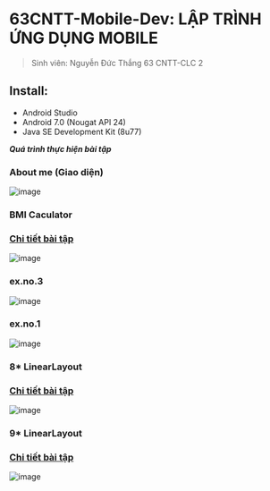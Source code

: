 # 63CNTT-Mobile-Dev: LẬP TRÌNH ỨNG DỤNG MOBILE
> Sinh viên: Nguyễn Đức Thắng 63 CNTT-CLC 2
 ## Install:
 - Android Studio
 - Android 7.0 (Nougat API 24)
 - Java SE Development Kit (8u77)

 ***Quá trình thực hiện bài tập***
 ### About me (Giao diện)
 ![image](https://cdn.discordapp.com/attachments/1023849047045447700/1154037864972177498/image.png)

 ### BMI Caculator
 ### [Chi tiết bài tập](https://github.com/Mrk4tsu/Mobile-Dev/tree/BMI-Caculator#bmi-caculator-giao-di%E1%BB%87n)
 ![image](https://cdn.discordapp.com/attachments/1023849047045447700/1154331276501856317/image.png)

 ### ex.no.3
 ![image](https://media.discordapp.net/attachments/1023849047045447700/1155358712249200680/image.png?width=1248&height=670)

 ### ex.no.1
 ![image](https://media.discordapp.net/attachments/1023849047045447700/1155367379187011704/image.png?width=1252&height=670)

 ### 8* LinearLayout
 ### [Chi tiết bài tập](https://github.com/Mrk4tsu/Mobile-Dev/tree/ex.no.1#63cntt-mobile-dev-l%E1%BA%ADp-tr%C3%ACnh-%E1%BB%A9ng-d%E1%BB%A5ng-mobile)
 ![image](https://cdn.discordapp.com/attachments/1023849047045447700/1155384740745068544/image.png)

  ### 9* LinearLayout
 ### [Chi tiết bài tập](https://github.com/Mrk4tsu/Mobile-Dev/tree/Bai9-LinearLayout#63cntt-mobile-dev-l%E1%BA%ADp-tr%C3%ACnh-%E1%BB%A9ng-d%E1%BB%A5ng-mobile)
 ![image](https://cdn.discordapp.com/attachments/1023849047045447700/1155480862167670866/image.png)


